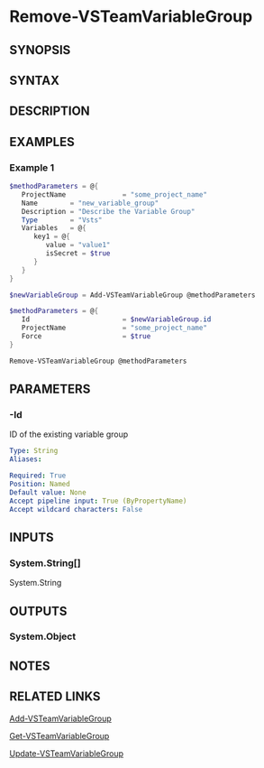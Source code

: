 <!-- #include "./common/header.md" -->

# Remove-VSTeamVariableGroup

## SYNOPSIS

<!-- #include "./synopsis/Remove-VSTeamVariableGroup.md" -->

## SYNTAX

## DESCRIPTION

<!-- #include "./synopsis/Remove-VSTeamVariableGroup.md" -->

## EXAMPLES

### Example 1

```powershell
$methodParameters = @{
   ProjectName              = "some_project_name"
   Name        = "new_variable_group"
   Description = "Describe the Variable Group"
   Type        = "Vsts"
   Variables   = @{
      key1 = @{
         value = "value1"
         isSecret = $true
      }
   }
}

$newVariableGroup = Add-VSTeamVariableGroup @methodParameters

$methodParameters = @{
   Id                       = $newVariableGroup.id
   ProjectName              = "some_project_name"
   Force                    = $true
}

Remove-VSTeamVariableGroup @methodParameters
```

## PARAMETERS

### -Id

ID of the existing variable group

```yaml
Type: String
Aliases:

Required: True
Position: Named
Default value: None
Accept pipeline input: True (ByPropertyName)
Accept wildcard characters: False
```

<!-- #include "./params/projectName.md" -->

<!-- #include "./params/forcegroup.md" -->

## INPUTS

### System.String[]

System.String

## OUTPUTS

### System.Object

## NOTES

<!-- #include "./common/prerequisites.md" -->

## RELATED LINKS

<!-- #include "./common/related.md" -->

[Add-VSTeamVariableGroup](Add-VSTeamVariableGroup.md)

[Get-VSTeamVariableGroup](Get-VSTeamVariableGroup.md)

[Update-VSTeamVariableGroup](Update-VSTeamVariableGroup.md)
